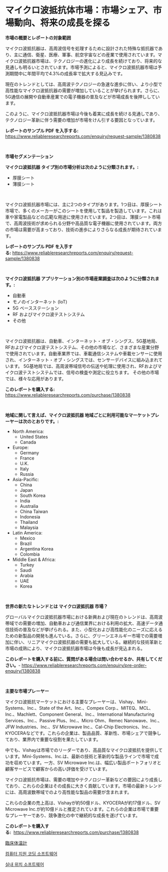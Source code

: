 <p><h1>マイクロ波抵抗体市場：市場シェア、市場動向、将来の成長を探る</h1></p><p><strong>市場の概要とレポートの対象範囲</strong></p>
<p><p>マイクロ波抵抗器は、高周波信号を処理するために設計された特殊な抵抗器であり、主に通信、衛星、医療、軍事、航空宇宙などの産業で使用されています。マイクロ波抵抗器市場は、テクノロジーの進化により成長を続けており、将来的な見通しも明るいとされています。市場予測によると、マイクロ波抵抗器市場は予測期間中に年間平均で4.3%の成長率で拡大する見込みです。</p><p>現在のトレンドとしては、高周波テクノロジーの急速な進歩に伴い、より小型で高性能なマイクロ波抵抗器の需要が増加していることが挙げられます。さらに、5G通信の展開や自動車産業での電子機器の普及などが市場成長を後押ししています。</p><p>このように、マイクロ波抵抗器市場は今後も着実に成長を続ける見通しであり、テクノロジー革新に伴う需要の増加が市場をけん引する要因となっています。</p></p>
<p><strong>レポートのサンプル PDF を入手する:</strong> <a href="https://www.reliableresearchreports.com/enquiry/request-sample/1380838">https://www.reliableresearchreports.com/enquiry/request-sample/1380838</a></p>
<p>&nbsp;</p>
<p><strong>市場セグメンテーション</strong></p>
<p><strong>マイクロ波抵抗器 タイプ別の市場分析は次のように分類されます。:</strong></p>
<p><ul><li>厚膜シート</li><li>薄膜シート</li></ul></p>
<p>&nbsp;</p>
<p><p>マイクロ波抵抗器市場には、主に2つのタイプがあります。1つ目は、厚膜シート市場で、多くのメーカーがこのシートを使用して製品を製造しています。これは車や家電製品などの広範な用途に使用されています。2つ目は、薄膜シート市場で、高周波技術が求められる分野や高品質な電子機器に使用されています。両方の市場は需要が高まっており、技術の進歩によりさらなる成長が期待されています。</p></p>
<p><strong>レポートのサンプル PDF を入手する:</strong>&nbsp;<a href="https://www.reliableresearchreports.com/enquiry/request-sample/1380838">https://www.reliableresearchreports.com/enquiry/request-sample/1380838</a></p>
<p>&nbsp;</p>
<p><strong> マイクロ波抵抗器 アプリケーション別の市場産業調査は次のように分類されます。:</strong></p>
<p><ul><li>自動車</li><li>モノのインターネット (IoT)</li><li>5G ベースステーション</li><li>RF およびマイクロ波テストシステム</li><li>その他</li></ul></p>
<p>&nbsp;</p>
<p><p>マイクロ波抵抗器は、自動車、インターネット・オブ・シングス、5G基地局、RFおよびマイクロ波テストシステム、その他の市場など、さまざまな産業分野で使用されています。自動車業界では、車載通信システムや車載センサーに使用され、インターネット・オブ・シングスでは、センサーデバイスに組み込まれています。 5G基地局では、高周波帯域信号の伝送や処理に使用され、RFおよびマイクロ波テストシステムでは、信号の検査や測定に役立ちます。 その他の市場では、様々な応用があります。</p></p>
<p><strong>このレポートを購入する:</strong>&nbsp; <a href="https://www.reliableresearchreports.com/purchase/1380838">https://www.reliableresearchreports.com/purchase/1380838</a></p>
<p>&nbsp;</p>
<p><strong>地域に関して言えば、マイクロ波抵抗器 地域ごとに利用可能なマーケットプレーヤーは次のとおりです。:</strong></p>
<p><ul>
    <li>
        North America:
        <ul>
            <li>United States</li>
            <li>Canada</li>
        </ul>
    </li>
    <li>
        Europe:
        <ul>
            <li>Germany</li>
            <li>France</li>
            <li>U.K.</li>
            <li>Italy</li>
            <li>Russia</li>
        </ul>
    </li>
    <li>
        Asia-Pacific:
        <ul>
            <li>China</li>
            <li>Japan</li>
            <li>South Korea</li>
            <li>India</li>
            <li>Australia</li>
            <li>China Taiwan</li>
            <li>Indonesia</li>
            <li>Thailand</li>
            <li>Malaysia</li>
        </ul>
    </li>
    <li>
        Latin America:
        <ul>
            <li>Mexico</li>
            <li>Brazil</li>
            <li>Argentina Korea</li>
            <li>Colombia</li>
        </ul>
    </li>
    <li>
        Middle East & Africa:
        <ul>
            <li>Turkey</li>
            <li>Saudi</li>
            <li>Arabia</li>
            <li>UAE</li>
            <li>Korea</li>
        </ul>
    </li>
    </ul></p>
<p>&nbsp;</p>
<p><strong>世界の新たなトレンドとは マイクロ波抵抗器 市場？</strong></p>
<p><p>グローバルマイクロ波抵抗器市場における新興および現在のトレンドは、高周波帯域での需要の増加、自動車および通信業界における利用の拡大、高速データ通信技術の普及などが挙げられる。また、小型化および高性能化のニーズに応えるための新製品の開発も進んでいる。さらに、グリーンエネルギー市場での需要増加に伴い、リニアマイクロ波抵抗器の需要も拡大している。継続的な技術革新と市場の成熟により、マイクロ波抵抗器市場は今後も成長が見込まれる。</p></p>
<p><strong>このレポートを購入する前に、質問がある場合は問い合わせるか、共有してください。</strong>- <a href="https://www.reliableresearchreports.com/enquiry/pre-order-enquiry/1380838">https://www.reliableresearchreports.com/enquiry/pre-order-enquiry/1380838</a></p>
<p>&nbsp;</p>
<p><strong>主要な市場プレーヤー</strong></p>
<p><p>マイクロ波抵抗マーケットにおける主要なプレーヤーは、Vishay、Mini-Systems、Inc.、State of the Art、Inc.、Compex Corp.、MITEQ、MCL、Inc.、Machlett、Component General、Inc.、International Manufacturing Services、Inc.、Passive Plus、Inc.、Micro Ohm、Remec Nanowave、Inc.、JFW Industries、Inc.、SV Microwave Inc.、Cal-Chip Electronics、Inc.、KYOCERAなどです。これらの企業は、製品品質、革新性、市場シェアで競争しており、業界内で重要な役割を果たしています。</p><p>中でも、Vishayは市場でのリーダーであり、高品質なマイクロ波抵抗を提供しています。Mini-Systems、Inc.は、最新の技術と革新的な製品ラインで市場で成功を収めています。一方、SV Microwave Inc.は、幅広い製品ポートフォリオと顧客サービスで顧客からの高い評価を受けています。</p><p>マイクロ波抵抗市場は、需要の増加やテクノロジー革新などの要因により成長しており、これらの企業はその成長に大きく貢献しています。市場の最新トレンドには、高周波数帯域でのより高性能な製品の需要が含まれます。</p><p>これらの企業の売上高は、Vishayが約50億ドル、KYOCERAが約17億ドル、SV Microwave Inc.が約10億ドルと推定されています。これらの企業は市場で重要なプレーヤーであり、競争激化の中で継続的な成長を遂げています。</p></p>
<p><strong>このレポートを購入する:</strong>&nbsp;&nbsp;<a href="https://www.reliableresearchreports.com/purchase/1380838">https://www.reliableresearchreports.com/purchase/1380838</a></p>
<p><p><a href="https://medium.com/@alonzomoenrt8956/%E8%87%A8%E5%BA%8A%E7%94%A8%E4%BD%93%E6%B8%A9%E8%A8%88%E3%81%AE%E5%B8%82%E5%A0%B4%E8%A6%8F%E6%A8%A1-%E5%B8%82%E5%A0%B4%E5%B1%95%E6%9C%9B%E3%81%A8%E5%B8%82%E5%A0%B4%E4%BA%88%E6%B8%AC-2024%E5%B9%B4%E3%81%8B%E3%82%892031%E5%B9%B4%E3%81%BE%E3%81%A7-6d3152416123">臨床体温計</a></p><p><a href="https://github.com/fernandotryO5lson96765/Market-Research-Report-List-1/blob/main/426160711194.md">컴퓨터 지원 코딩 소프트웨어</a></p><p><a href="https://github.com/CliftonFisher9067/Market-Research-Report-List-1/blob/main/957554811193.md">실내 위치 소프트웨어</a></p></p>